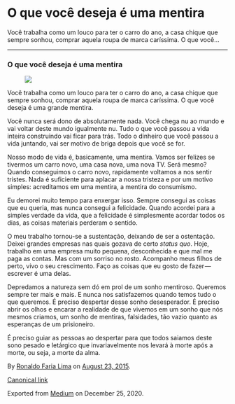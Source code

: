 O que você deseja é uma mentira
===============================

Você trabalha como um louco para ter o carro do ano, a casa chique que
sempre sonhou, comprar aquela roupa de marca caríssima. O que você…

------------------------------------------------------------------------

### O que você deseja é uma mentira

<figure>
<img src="https://cdn-images-1.medium.com/max/800/1*yLvpPQY_y1OJ-JcvPRlGbg.jpeg" class="graf-image" />
</figure>Você trabalha como um louco para ter o carro do ano, a casa
chique que sempre sonhou, comprar aquela roupa de marca caríssima. O que
você deseja é uma grande mentira.

Você nunca será dono de absolutamente nada. Você chega nu ao mundo e vai
voltar deste mundo igualmente nu. Tudo o que você passou a vida inteira
construindo vai ficar para trás. Todo o dinheiro que você passou a vida
juntando, vai ser motivo de briga depois que você se for.

Nosso modo de vida é, basicamente, uma mentira. Vamos ser felizes se
tivermos um carro novo, uma casa nova, uma nova TV. Será mesmo? Quando
conseguimos o carro novo, rapidamente voltamos a nos sentir tristes.
Nada é suficiente para aplacar a nossa tristeza e por um motivo simples:
acreditamos em uma mentira, a mentira do consumismo.

Eu demorei muito tempo para enxergar isso. Sempre consegui as coisas que
eu queria, mas nunca consegui a felicidade. Quando acordei para a
simples verdade da vida, que a felicidade é simplesmente acordar todos
os dias, as coisas materiais perderam o sentido.

O meu trabalho tornou-se a sustentação, deixando de ser a ostentação.
Deixei grandes empresas nas quais gozava de certo *status quo*. Hoje,
trabalho em uma empresa muito pequena, desconhecida e que mal me paga as
contas. Mas com um sorriso no rosto. Acompanho meus filhos de perto,
vivo o seu crescimento. Faço as coisas que eu gosto de fazer — escrever
é uma delas.

Depredamos a natureza sem dó em prol de um sonho mentiroso. Queremos
sempre ter mais e mais. E nunca nos satisfazemos quando temos tudo o que
queremos. É preciso despertar desse sonho desesperador. É preciso abrir
os olhos e encarar a realidade de que vivemos em um sonho que nós mesmos
criamos, um sonho de mentiras, falsidades, tão vazio quanto as
esperanças de um prisioneiro.

É preciso guiar as pessoas ao despertar para que todos saiamos deste
sono pesado e letárgico que invariavelmente nos levará à morte após a
morte, ou seja, a morte da alma.

By
<a href="https://medium.com/@ronaldolima" class="p-author h-card">Ronaldo Faria Lima</a>
on [August 23, 2015](https://medium.com/p/9bf3285d2939).

<a href="https://medium.com/@ronaldolima/o-que-voc%C3%AA-deseja-%C3%A9-uma-mentira-9bf3285d2939" class="p-canonical">Canonical link</a>

Exported from [Medium](https://medium.com) on December 25, 2020.
